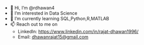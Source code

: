 - 👋 Hi, I’m @rdhawan4
- 👀 I’m interested in Data Science 
- 🌱 I’m currently learning SQL,Python,R,MATLAB
- 📫 Reach out to me on 
     - LinkedIn: https://www.linkedin.com/in/rajat-dhawan1996/ <br>
     - Email: dhawanrajat15@gmail.com

<!---
rdhawan4/rdhawan4 is a ✨ special ✨ repository because its `README.md` (this file) appears on your GitHub profile.
You can click the Preview link to take a look at your changes.
--->
